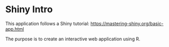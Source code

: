 # Shiny Intro

This application follows a Shiny tutorial: https://mastering-shiny.org/basic-app.html

The purpose is to create an interactive web application using R.
